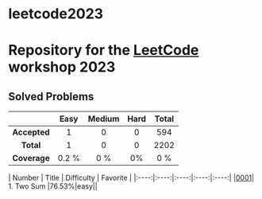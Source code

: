 # leetcode2023

# Repository for the [LeetCode](https://leetcode.com)  workshop 2023

## Solved Problems

| | Easy | Medium | Hard | Total |
|:---:|:---:|:---:|:---:|:---:|
| **Accepted** | 1 | 0 | 0 | 594 |
| **Total** | 1 | 0 | 0 | 2202 |
| **Coverage** | 0.2 % | 0 % | 0% | 0 % |

| Number | Title | Difficulty | Favorite |
|:----:|:----:|:----:|:----:|:----:|
|[0001](https://leetcode.com/problems/two-sum/)| 1. Two Sum |76.53%|easy||